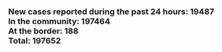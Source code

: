 ### New cases reported during the past 24 hours: 19487<br/>In the community: 197464<br/>At the border: 188<br/>Total: 197652